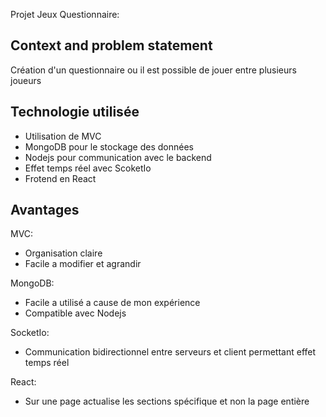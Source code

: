 Projet Jeux Questionnaire:

## Context and problem statement 

Création d'un questionnaire ou il est possible de jouer entre plusieurs joueurs

## Technologie utilisée

- Utilisation de MVC
- MongoDB pour le stockage des données
- Nodejs pour communication avec le backend
- Effet temps réel avec ScoketIo
- Frotend en React

## Avantages

MVC:
* Organisation claire
* Facile a modifier et agrandir

MongoDB:
* Facile a utilisé a cause de mon expérience
* Compatible avec Nodejs

SocketIo:
* Communication bidirectionnel entre serveurs et client permettant effet temps réel

React:
* Sur une page actualise les sections spécifique et non la page entière
